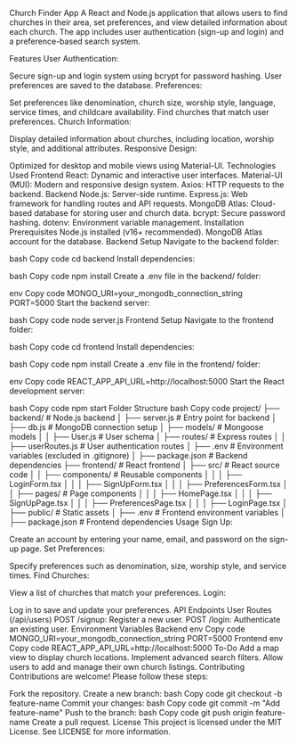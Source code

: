 Church Finder App
A React and Node.js application that allows users to find churches in their area, set preferences, and view detailed information about each church. The app includes user authentication (sign-up and login) and a preference-based search system.

Features
User Authentication:

Secure sign-up and login system using bcrypt for password hashing.
User preferences are saved to the database.
Preferences:

Set preferences like denomination, church size, worship style, language, service times, and childcare availability.
Find churches that match user preferences.
Church Information:

Display detailed information about churches, including location, worship style, and additional attributes.
Responsive Design:

Optimized for desktop and mobile views using Material-UI.
Technologies Used
Frontend
React: Dynamic and interactive user interfaces.
Material-UI (MUI): Modern and responsive design system.
Axios: HTTP requests to the backend.
Backend
Node.js: Server-side runtime.
Express.js: Web framework for handling routes and API requests.
MongoDB Atlas: Cloud-based database for storing user and church data.
bcrypt: Secure password hashing.
dotenv: Environment variable management.
Installation
Prerequisites
Node.js installed (v16+ recommended).
MongoDB Atlas account for the database.
Backend Setup
Navigate to the backend folder:

bash
Copy code
cd backend
Install dependencies:

bash
Copy code
npm install
Create a .env file in the backend/ folder:

env
Copy code
MONGO_URI=your_mongodb_connection_string
PORT=5000
Start the backend server:

bash
Copy code
node server.js
Frontend Setup
Navigate to the frontend folder:

bash
Copy code
cd frontend
Install dependencies:

bash
Copy code
npm install
Create a .env file in the frontend/ folder:

env
Copy code
REACT_APP_API_URL=http://localhost:5000
Start the React development server:

bash
Copy code
npm start
Folder Structure
bash
Copy code
project/
├── backend/               # Node.js backend
│   ├── server.js          # Entry point for backend
│   ├── db.js              # MongoDB connection setup
│   ├── models/            # Mongoose models
│   │   ├── User.js        # User schema
│   ├── routes/            # Express routes
│   │   ├── userRoutes.js  # User authentication routes
│   ├── .env               # Environment variables (excluded in .gitignore)
│   ├── package.json       # Backend dependencies
├── frontend/              # React frontend
│   ├── src/               # React source code
│   │   ├── components/    # Reusable components
│   │   │   ├── LoginForm.tsx
│   │   │   ├── SignUpForm.tsx
│   │   │   ├── PreferencesForm.tsx
│   │   ├── pages/         # Page components
│   │   │   ├── HomePage.tsx
│   │   │   ├── SignUpPage.tsx
│   │   │   ├── PreferencesPage.tsx
│   │   │   ├── LoginPage.tsx
│   ├── public/            # Static assets
│   ├── .env               # Frontend environment variables
│   ├── package.json       # Frontend dependencies
Usage
Sign Up:

Create an account by entering your name, email, and password on the sign-up page.
Set Preferences:

Specify preferences such as denomination, size, worship style, and service times.
Find Churches:

View a list of churches that match your preferences.
Login:

Log in to save and update your preferences.
API Endpoints
User Routes (/api/users)
POST /signup: Register a new user.
POST /login: Authenticate an existing user.
Environment Variables
Backend
env
Copy code
MONGO_URI=your_mongodb_connection_string
PORT=5000
Frontend
env
Copy code
REACT_APP_API_URL=http://localhost:5000
To-Do
Add a map view to display church locations.
Implement advanced search filters.
Allow users to add and manage their own church listings.
Contributing
Contributions are welcome! Please follow these steps:

Fork the repository.
Create a new branch:
bash
Copy code
git checkout -b feature-name
Commit your changes:
bash
Copy code
git commit -m "Add feature-name"
Push to the branch:
bash
Copy code
git push origin feature-name
Create a pull request.
License
This project is licensed under the MIT License. See LICENSE for more information.